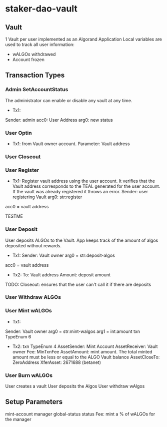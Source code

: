 # staker-dao-vault

## Vault

1 Vault per user implemented as an Algorand Application
Local variables are used to track all user information:
* wALGOs withdrawed 
* Account frozen

## Transaction Types

### Admin SetAccountStatus

The administrator can enable or disable any vault at any time.
* Tx1: 

Sender: admin
acc0: User Address
arg0: new status



### User Optin

* Tx1: from Vault owner account. Parameter: Vault address

### User Closeout


### User Register

* Tx1: Register vault address using the user account. It verifies that the Vault address corresponds to the TEAL generated for the user account. 
If the vault was already registered it throws an error.
Sender: user registering Vault 
arg0: str:register

acc0 = vault address

TESTME

### User Deposit

User deposits ALGOs to the Vault. App keeps track of the amount of algos deposited without rewards.

* Tx1: 
Sender: Vault owner
arg0 = str:deposit-algos

acc0 = vault address

* Tx2: 
To: Vault address
Amount: deposit amount


TODO:
Closeout: ensures that the user can't call it if there are deposits

### User Withdraw ALGOs

### User Mint wALGOs

* Tx1: 

Sender: Vault owner
arg0 = str:mint-walgos
arg1 = int:amount
txn TypeEnum 6

* Tx2: 
txn TypeEnum 4
AssetSender: Mint Account
AssetReceiver: Vault owner 
Fee: MinTxnFee
AssetAmount: mint amount. The total minted amount must be less or equal to the ALGO Vault balance
AssetCloseTo: ZeroAddress
XferAsset: 2671688 (betanet)


### User Burn wALGOs

User creates a vault
User deposits the Algos 
User withdraw wAlgos


## Setup Parameters ##

mint-account
manager
global-status
status
Fee: mint a % of wALGOs for the manager